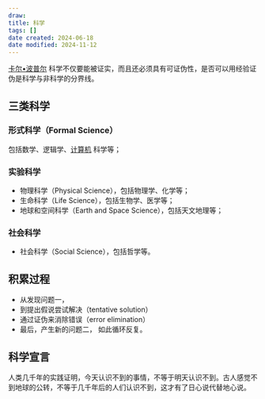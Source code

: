 ```yaml
---
draw:
title: 科学
tags: []
date created: 2024-06-18
date modified: 2024-11-12
---
```


[卡尔•波普尔](卡尔•波普尔.md) 科学不仅要能被证实，而且还必须具有可证伪性，是否可以用经验证伪是科学与非科学的分界线。

<!-- more -->

## 三类科学

### 形式科学（Formal Science）

包括数学、逻辑学、[计算机](计算机.md) 科学等；

### 实验科学

- 物理科学（Physical Science），包括物理学、化学等；
- 生命科学（Life Science），包括生物学、医学等；
- 地球和空间科学（Earth and Space Science），包括天文地理等；

### 社会科学

- 社会科学（Social Science），包括哲学等。

## 积累过程

- 从发现问题一，
- 到提出假说尝试解决（tentative solution）
- 通过证伪来消除错误（error elimination）
- 最后，产生新的问题二，
如此循环反复。

## 科学宣言

人类几千年的实践证明，今天认识不到的事情，不等于明天认识不到。古人感觉不到地球的公转，不等于几千年后的人们认识不到，这才有了日心说代替地心说。
